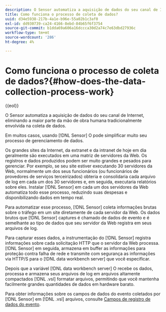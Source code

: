 ```yaml
---
description: O Sensor automatiza a aquisição de dados do seu canal de Internet, eliminando a maior parte da mão de obra humana tradicionalmente envolvida na coleta de dados.
title: Como funciona o processo de coleta de dados?
uuid: d34e5938-217b-4a1e-b96e-55a02b1c3af0
exl-id: dd930739-ca24-4166-8ebd-84b65f6f3754
source-git-commit: b1dda69a606a16dccca30d2a74c7e63dbd27936c
workflow-type: tm+mt
source-wordcount: '286'
ht-degree: 4%

---
```


# Como funciona o processo de coleta de dados?{#how-does-the-data-collection-process-work}

{{eol}}

O Sensor automatiza a aquisição de dados do seu canal de Internet, eliminando a maior parte da mão de obra humana tradicionalmente envolvida na coleta de dados.

Em muitos casos, usando [!DNL Sensor] O pode simplificar muito seu processo de gerenciamento de dados.

Os grandes sites da Internet, da extranet e da intranet de hoje em dia geralmente são executados em uma matriz de servidores da Web. Os registros e dados produzidos podem ser muito grandes e pesados para gerenciar. Por exemplo, se seu site estiver executando 30 servidores da Web, normalmente um dos seus funcionários (ou funcionários de provedores de serviços terceirizados) obteria e consolidaria cada arquivo de log em cada um dos 30 servidores e, em seguida, executaria relatórios sobre eles. Instalar [!DNL Sensor] em cada um dos servidores da Web automatiza todo esse processo, reduzindo suas despesas e disponibilizando dados em tempo real.

Para automatizar esse processo, [!DNL Sensor] coleta informações brutas sobre o tráfego em um site diretamente de cada servidor da Web. Os dados brutos que [!DNL Sensor] captures é chamado de dados de evento e é semelhante ao tipo de dados que seu servidor da Web registra em seus arquivos de log.

Para capturar esses dados, a instrumentação do [!DNL Sensor] registra informações sobre cada solicitação HTTP que o servidor da Web processa. [!DNL Sensor] em seguida, armazena em buffer as informações para proteção contra falha de rede e transmite com segurança as informações via HTTP/S para o [!DNL data workbench server] que você especificar.

Depois que a variável [!DNL data workbench server] O recebe os dados, processa e armazena seus arquivos de log em arquivos altamente compactados [!DNL .vsl] formatar arquivos, permitindo que você mantenha facilmente grandes quantidades de dados em hardware barato.

Para obter informações sobre os campos de dados do evento coletados por [!DNL Sensor] em [!DNL .vsl] arquivos, consulte [Campos de registro de dados do evento](../../home/c-snsr-ovrvw/c-evnt-data-rcd-flds/c-evnt-data-rcd-flds.md#concept-ed2a8797cb5b4995b55ffd50a9f12a44).
